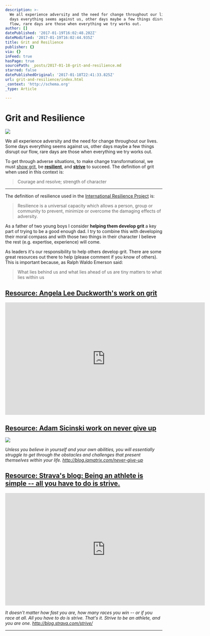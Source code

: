 ```yaml
---
description: >-
  We all experience adversity and the need for change throughout our lives. Some
  days everything seems against us, other days maybe a few things disrupt our
  flow, rare days are those when everything we try works out.
author: []
datePublished: '2017-01-19T16:02:48.202Z'
dateModified: '2017-01-19T16:02:44.935Z'
title: Grit and Resilience
publisher: {}
via: {}
inFeed: true
hasPage: true
sourcePath: _posts/2017-01-18-grit-and-resilience.md
starred: false
datePublishedOriginal: '2017-01-18T22:41:33.825Z'
url: grit-and-resilience/index.html
_context: 'http://schema.org'
_type: Article

---
```

# Grit and Resilience
![](https://the-grid-user-content.s3-us-west-2.amazonaws.com/ed3b7d1d-cc70-42c7-8c76-e509f58cbd29.jpg)

We all experience adversity and the need for change throughout our lives. Some days everything seems against us, other days maybe a few things disrupt our flow, rare days are those when everything we try works out.

To get through adverse situations, to make change transformational, we must [show grit][0], be **[resilient][1]**, and **[strive][2]** to succeed. The definition of grit when used in this context is:

> Courage and resolve; strength of character

---

The definition of resilience used in the [International Resilience Project][3] is:

> Resilience is a universal capacity which allows a person, group or community to prevent, minimize or overcome the damaging effects of adversity.

As a father of two young boys I consider **helping them develop grit** a key part of trying to be a good enough dad. I try to combine this with developing their moral compass and with those two things in their character I believe the rest (e.g. expertise, experience) will come.

As leaders it's our responsibility to help others develop grit. There are some great resources out there to help (please comment if you know of others). This is important because, as Ralph Waldo Emerson said:

> What lies behind us and what lies ahead of us are tiny matters to what lies within us

## [Resource: Angela Lee Duckworth's work on grit][0]

<iframe src="https://cdn.embedly.com/widgets/media.html?src=https%3A%2F%2Fwww.youtube.com%2Fembed%2FH14bBuluwB8%3Ffeature%3Doembed&amp;url=http%3A%2F%2Fwww.youtube.com%2Fwatch%3Fv%3DH14bBuluwB8&amp;image=https%3A%2F%2Fi.ytimg.com%2Fvi%2FH14bBuluwB8%2Fhqdefault.jpg&amp;key=b7d04c9b404c499eba89ee7072e1c4f7&amp;type=text%2Fhtml&amp;schema=youtube" width="640" height="360" scrolling="no" frameborder="0" allowfullscreen="" style=""></iframe>

## [Resource: Adam Sicinski work on never give up][1]
![](https://the-grid-user-content.s3-us-west-2.amazonaws.com/84b32a21-b4c8-459a-a429-855a9694a1b3.jpg)

_Unless you believe in yourself and your own abilities, you will essentially struggle to get through the obstacles and challenges that present themselves within your life. http://blog.iqmatrix.com/never-give-up_

## [Resource: Strava's blog: Being an athlete is simple -- all you have to do is strive.][2]

<iframe src="https://cdn.embedly.com/widgets/media.html?src=https%3A%2F%2Fwww.youtube.com%2Fembed%2FAfi2A7m4fWU%3Ffeature%3Doembed&amp;url=http%3A%2F%2Fwww.youtube.com%2Fwatch%3Fv%3DAfi2A7m4fWU&amp;image=https%3A%2F%2Fi.ytimg.com%2Fvi%2FAfi2A7m4fWU%2Fhqdefault.jpg&amp;key=b7d04c9b404c499eba89ee7072e1c4f7&amp;type=text%2Fhtml&amp;schema=youtube" width="640" height="360" scrolling="no" frameborder="0" allowfullscreen="" style=""></iframe>

_It doesn't matter how fast you are, how many races you win -- or if you race at all. All you have to do is strive. That's it. Strive to be an athlete, and you are one. http://blog.strava.com/strive/_

---



[0]: https://youtu.be/H14bBuluwB8
[1]: http://blog.iqmatrix.com/never-give-up
[2]: http://blog.strava.com/strive/
[3]: http://www.bibalex.org/search4dev/files/283337/115519.pdf